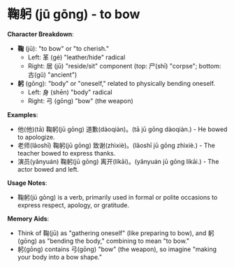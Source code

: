 # **鞠躬 (jū gōng) - to bow**

**Character Breakdown**:  
- **鞠** (jū): "to bow" or "to cherish."
  - Left: 革 (gé) "leather/hide" radical
  - Right: 居 (jū) "reside/sit" component (top: 尸(shī) "corpse"; bottom: 古(gǔ) "ancient")  
- **躬** (gōng): "body" or "oneself," related to physically bending oneself.
  - Left: 身 (shēn) "body" radical
  - Right: 弓 (gōng) "bow" (the weapon)

**Examples**:  
- 他(他)(tā) 鞠躬(jū gōng) 道歉(dàoqiàn)。(tā jū gōng dàoqiàn.) - He bowed to apologize.  
- 老师(lǎoshī) 鞠躬(jū gōng) 致谢(zhìxiè)。(lǎoshī jū gōng zhìxiè.) - The teacher bowed to express thanks.  
- 演员(yǎnyuán) 鞠躬(jū gōng) 离开(líkāi)。(yǎnyuán jū gōng líkāi.) - The actor bowed and left.

**Usage Notes**:  
- 鞠躬(jū gōng) is a verb, primarily used in formal or polite occasions to express respect, apology, or gratitude.

**Memory Aids**:  
- Think of 鞠(jū) as "gathering oneself" (like preparing to bow), and 躬(gōng) as "bending the body," combining to mean "to bow."  
- 躬(gōng) contains 弓(gōng) "bow" (the weapon), so imagine "making your body into a bow shape."